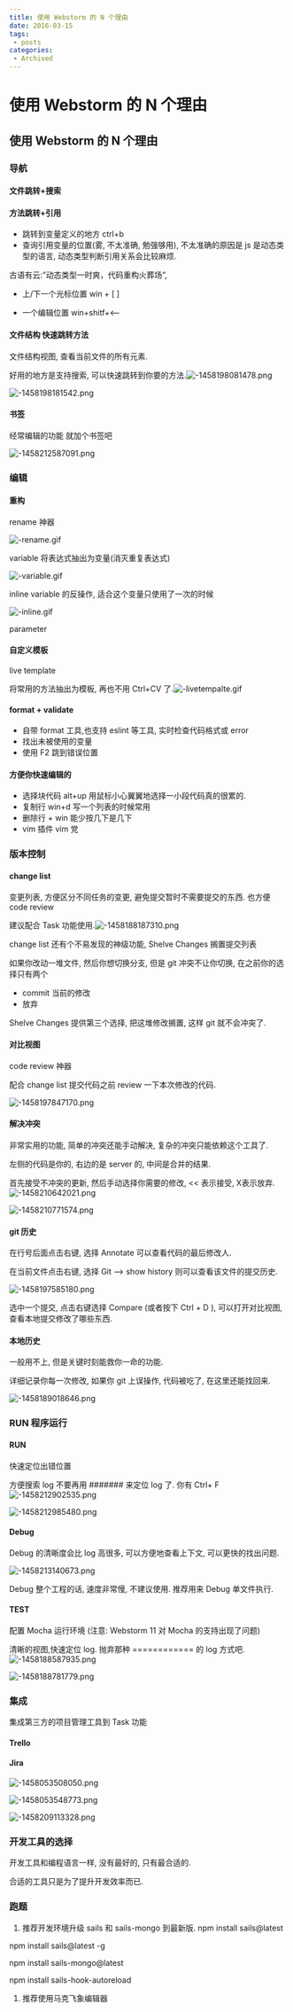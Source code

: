 ```yaml
---
title: 使用 Webstorm 的 N 个理由
date: 2016-03-15
tags:
 - posts
categories: 
 - Archived
---
```

# 使用 Webstorm 的 N 个理由



## 使用 Webstorm 的 N 个理由

### 导航

#### 文件跳转+搜索

#### 方法跳转+引用

* 跳转到变量定义的地方 ctrl+b
* 查询引用变量的位置(雾, 不太准确, 勉强够用), 不太准确的原因是 js 是动态类型的语言, 动态类型判断引用关系会比较麻烦.

古语有云:”动态类型一时爽，代码重构火葬场”,

* 上/下一个光标位置 win + [ ]

* 一个编辑位置 win+shitf+<–

#### 文件结构 快速跳转方法

文件结构视图, 查看当前文件的所有元素.

好用的地方是支持搜索, 可以快速跳转到你要的方法.![-1458198081478.png](./image/-1458198081478.png)

![-1458198181542.png](./image/-1458198181542.png)

#### 书签

经常编辑的功能 就加个书签吧

![-1458212587091.png](./image/-1458212587091.png)

### 编辑

#### 重构

rename 神器

![-rename.gif](./image/-rename.gif)

variable 将表达式抽出为变量(消灭重复表达式)

![-variable.gif](./image/-variable.gif)

inline variable 的反操作, 适合这个变量只使用了一次的时候

![-inline.gif](./image/-inline.gif)

parameter

#### 自定义模板

live template

将常用的方法抽出为模板, 再也不用 Ctrl+CV 了.![-livetempalte.gif](./image/-livetempalte.gif)

#### format + validate

* 自带 format 工具,也支持 eslint 等工具, 实时检查代码格式或 error
* 找出未被使用的变量
* 使用 F2 跳到错误位置

#### 方便你快速编辑的

* 选择块代码 alt+up 用鼠标小心翼翼地选择一小段代码真的很累的.
* 复制行 win+d 写一个列表的时候常用
* 删除行 + win 能少按几下是几下
* vim 插件 vim 党

### 版本控制

#### change list

变更列表, 方便区分不同任务的变更, 避免提交暂时不需要提交的东西. 也方便 code review

建议配合 Task 功能使用.![-1458188187310.png](./image/-1458188187310.png)

change list 还有个不易发现的神级功能, Shelve Changes 搁置提交列表 

如果你改动一堆文件, 然后你想切换分支, 但是 git 冲突不让你切换, 在之前你的选择只有两个

* commit 当前的修改
* 放弃

Shelve Changes 提供第三个选择, 把这堆修改搁置, 这样 git 就不会冲突了.

#### 对比视图

code review 神器 

配合 change list 提交代码之前 review 一下本次修改的代码.

![-1458197847170.png](./image/-1458197847170.png)

#### 解决冲突

非常实用的功能, 简单的冲突还能手动解决, 复杂的冲突只能依赖这个工具了.

左侧的代码是你的, 右边的是 server 的, 中间是合并的结果. 

首先接受不冲突的更新, 然后手动选择你需要的修改, << 表示接受, X表示放弃.![-1458210642021.png](./image/-1458210642021.png)

![-1458210771574.png](./image/-1458210771574.png)

#### git 历史

在行号后面点击右键, 选择 Annotate 可以查看代码的最后修改人. 

在当前文件点击右键, 选择 Git –> show history 则可以查看该文件的提交历史.

![-1458197585180.png](./image/-1458197585180.png)

选中一个提交, 点击右键选择 Compare (或者按下 Ctrl + D ), 可以打开对比视图, 查看本地提交修改了哪些东西. 

#### 本地历史

一般用不上, 但是关键时刻能救你一命的功能. 

详细记录你每一次修改, 如果你 git 上误操作, 代码被吃了, 在这里还能找回来.

![-1458189018646.png](./image/-1458189018646.png)

### RUN 程序运行

#### RUN

快速定位出错位置

方便搜索 log 不要再用 ####### 来定位 log 了. 你有 Ctrl+ F![-1458212902535.png](./image/-1458212902535.png)

![-1458212985480.png](./image/-1458212985480.png)

#### Debug

Debug 的清晰度会比 log 高很多, 可以方便地查看上下文, 可以更快的找出问题. 

![-1458213140673.png](./image/-1458213140673.png)

Debug 整个工程的话, 速度非常慢, 不建议使用. 推荐用来 Debug 单文件执行.

#### TEST

配置 Mocha 运行环境 (注意: Webstorm 11 对 Mocha 的支持出现了问题)

清晰的视图,快速定位 log. 抛弃那种 ============ 的 log 方式吧.![-1458188587935.png](./image/-1458188587935.png)

![-1458188781779.png](./image/-1458188781779.png)

### 集成

集成第三方的项目管理工具到 Task 功能

#### Trello

#### Jira

![-1458053508050.png](./image/-1458053508050.png)

![-1458053548773.png](./image/-1458053548773.png)

![-1458209113328.png](./image/-1458209113328.png)

### 开发工具的选择

开发工具和编程语言一样, 没有最好的, 只有最合适的. 

合适的工具只是为了提升开发效率而已.

### 跑题

1. 推荐开发环境升级 sails 和 sails-mongo 到最新版.
npm install sails@latest 

npm install sails@latest -g 

npm install sails-mongo@latest 

npm install sails-hook-autoreload

1. 推荐使用马克飞象编辑器


